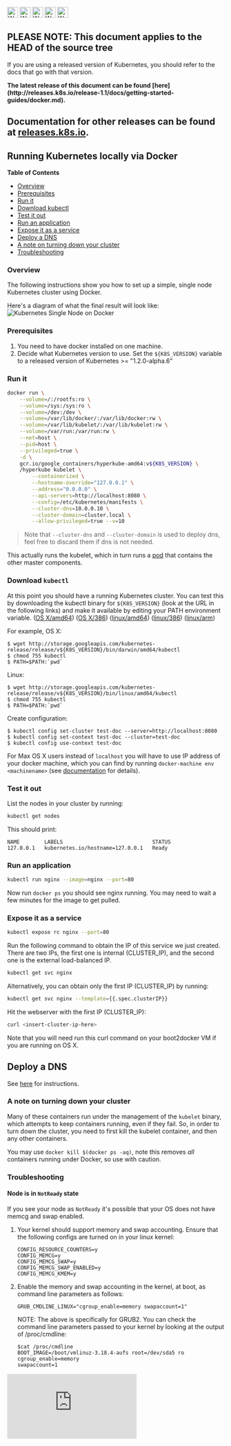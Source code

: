 <!-- BEGIN MUNGE: UNVERSIONED_WARNING -->

<!-- BEGIN STRIP_FOR_RELEASE -->

<img src="http://kubernetes.io/img/warning.png" alt="WARNING"
     width="25" height="25">
<img src="http://kubernetes.io/img/warning.png" alt="WARNING"
     width="25" height="25">
<img src="http://kubernetes.io/img/warning.png" alt="WARNING"
     width="25" height="25">
<img src="http://kubernetes.io/img/warning.png" alt="WARNING"
     width="25" height="25">
<img src="http://kubernetes.io/img/warning.png" alt="WARNING"
     width="25" height="25">

<h2>PLEASE NOTE: This document applies to the HEAD of the source tree</h2>

If you are using a released version of Kubernetes, you should
refer to the docs that go with that version.

<!-- TAG RELEASE_LINK, added by the munger automatically -->
<strong>
The latest release of this document can be found
[here](http://releases.k8s.io/release-1.1/docs/getting-started-guides/docker.md).

Documentation for other releases can be found at
[releases.k8s.io](http://releases.k8s.io).
</strong>
--

<!-- END STRIP_FOR_RELEASE -->

<!-- END MUNGE: UNVERSIONED_WARNING -->
Running Kubernetes locally via Docker
-------------------------------------

**Table of Contents**

- [Overview](#overview)
- [Prerequisites](#prerequisites)
- [Run it](#run-it)
- [Download kubectl](#download-kubectl)
- [Test it out](#test-it-out)
- [Run an application](#run-an-application)
- [Expose it as a service](#expose-it-as-a-service)
- [Deploy a DNS](#deploy-a-dns)
- [A note on turning down your cluster](#a-note-on-turning-down-your-cluster)
- [Troubleshooting](#troubleshooting)

### Overview

The following instructions show you how to set up a simple, single node Kubernetes cluster using Docker.

Here's a diagram of what the final result will look like:
![Kubernetes Single Node on Docker](k8s-singlenode-docker.png)

### Prerequisites

1. You need to have docker installed on one machine.
2. Decide what Kubernetes version to use.  Set the `${K8S_VERSION}` variable to
   a released version of Kubernetes >= "1.2.0-alpha.6"

### Run it

```sh
docker run \
    --volume=/:/rootfs:ro \
    --volume=/sys:/sys:ro \
    --volume=/dev:/dev \
    --volume=/var/lib/docker/:/var/lib/docker:rw \
    --volume=/var/lib/kubelet/:/var/lib/kubelet:rw \
    --volume=/var/run:/var/run:rw \
    --net=host \
    --pid=host \
    --privileged=true \
    -d \
    gcr.io/google_containers/hyperkube-amd64:v${K8S_VERSION} \
    /hyperkube kubelet \
        --containerized \
        --hostname-override="127.0.0.1" \
        --address="0.0.0.0" \
        --api-servers=http://localhost:8080 \
        --config=/etc/kubernetes/manifests \
        --cluster-dns=10.0.0.10 \
        --cluster-domain=cluster.local \
        --allow-privileged=true --v=10
```

> Note that `--cluster-dns` and `--cluster-domain` is used to deploy dns, feel free to discard them if dns is not needed.

This actually runs the kubelet, which in turn runs a [pod](../user-guide/pods.md) that contains the other master components.

### Download `kubectl`

At this point you should have a running Kubernetes cluster.  You can test this
by downloading the kubectl binary for `${K8S_VERSION}` (look at the URL in the
following links) and make it available by editing your PATH environment
variable.
([OS X/amd64](http://storage.googleapis.com/kubernetes-release/release/v1.2.0-alpha.6/bin/darwin/amd64/kubectl))
([OS X/386](http://storage.googleapis.com/kubernetes-release/release/v1.2.0-alpha.6/bin/darwin/386/kubectl))
([linux/amd64](http://storage.googleapis.com/kubernetes-release/release/v1.2.0-alpha.6/bin/linux/amd64/kubectl))
([linux/386](http://storage.googleapis.com/kubernetes-release/release/v1.2.0-alpha.6/bin/linux/386/kubectl))
([linux/arm](http://storage.googleapis.com/kubernetes-release/release/v1.2.0-alpha.6/bin/linux/arm/kubectl))

For example, OS X:

```console
$ wget http://storage.googleapis.com/kubernetes-release/release/v${K8S_VERSION}/bin/darwin/amd64/kubectl
$ chmod 755 kubectl
$ PATH=$PATH:`pwd`
```

Linux:

```console
$ wget http://storage.googleapis.com/kubernetes-release/release/v${K8S_VERSION}/bin/linux/amd64/kubectl
$ chmod 755 kubectl
$ PATH=$PATH:`pwd`
```

Create configuration:

```
$ kubectl config set-cluster test-doc --server=http://localhost:8080
$ kubectl config set-context test-doc --cluster=test-doc
$ kubectl config use-context test-doc
```

For Max OS X users instead of `localhost` you will have to use IP address of your docker machine,
which you can find by running `docker-machine env <machinename>` (see [documentation](https://docs.docker.com/machine/reference/env/)
for details).

### Test it out

List the nodes in your cluster by running:

```sh
kubectl get nodes
```

This should print:

```console
NAME        LABELS                             STATUS
127.0.0.1   kubernetes.io/hostname=127.0.0.1   Ready
```

### Run an application

```sh
kubectl run nginx --image=nginx --port=80
```

Now run `docker ps` you should see nginx running.  You may need to wait a few minutes for the image to get pulled.

### Expose it as a service

```sh
kubectl expose rc nginx --port=80
```

Run the following command to obtain the IP of this service we just created. There are two IPs, the first one is internal (CLUSTER_IP), and the second one is the external load-balanced IP.

```sh
kubectl get svc nginx
```

Alternatively, you can obtain only the first IP (CLUSTER_IP) by running:

```sh
kubectl get svc nginx --template={{.spec.clusterIP}}
```

Hit the webserver with the first IP (CLUSTER_IP):

```sh
curl <insert-cluster-ip-here>
```

Note that you will need run this curl command on your boot2docker VM if you are running on OS X.

## Deploy a DNS

See [here](docker-multinode/deployDNS.md) for instructions.

### A note on turning down your cluster

Many of these containers run under the management of the `kubelet` binary, which attempts to keep containers running, even if they fail.  So, in order to turn down
the cluster, you need to first kill the kubelet container, and then any other containers.

You may use `docker kill $(docker ps -aq)`, note this removes _all_ containers running under Docker, so use with caution.

### Troubleshooting

#### Node is in `NotReady` state

If you see your node as `NotReady` it's possible that your OS does not have memcg and swap enabled.

1. Your kernel should support memory and swap accounting. Ensure that the
following configs are turned on in your linux kernel:

    ```console
    CONFIG_RESOURCE_COUNTERS=y
    CONFIG_MEMCG=y
    CONFIG_MEMCG_SWAP=y
    CONFIG_MEMCG_SWAP_ENABLED=y
    CONFIG_MEMCG_KMEM=y
    ```

2. Enable the memory and swap accounting in the kernel, at boot, as command line
parameters as follows:

    ```console
    GRUB_CMDLINE_LINUX="cgroup_enable=memory swapaccount=1"
    ```

    NOTE: The above is specifically for GRUB2.
    You can check the command line parameters passed to your kernel by looking at the
    output of /proc/cmdline:

    ```console
    $cat /proc/cmdline
    BOOT_IMAGE=/boot/vmlinuz-3.18.4-aufs root=/dev/sda5 ro cgroup_enable=memory
    swapaccount=1
    ```

<!-- BEGIN MUNGE: GENERATED_ANALYTICS -->
[![Analytics](https://kubernetes-site.appspot.com/UA-36037335-10/GitHub/docs/getting-started-guides/docker.md?pixel)]()
<!-- END MUNGE: GENERATED_ANALYTICS -->
